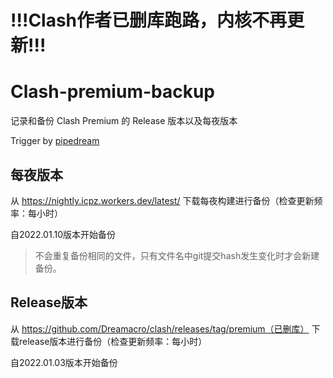 # !!!Clash作者已删库跑路，内核不再更新!!!

# Clash-premium-backup
记录和备份 Clash Premium 的 Release 版本以及每夜版本

Trigger by [pipedream](https://pipedream.com/)

## 每夜版本
从 https://nightly.icpz.workers.dev/latest/ 下载每夜构建进行备份（检查更新频率：每小时）

自2022.01.10版本开始备份
> 不会重复备份相同的文件，只有文件名中git提交hash发生变化时才会新建备份。

## Release版本
从 https://github.com/Dreamacro/clash/releases/tag/premium（已删库） 下载release版本进行备份（检查更新频率：每小时）

自2022.01.03版本开始备份
